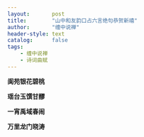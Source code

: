 ```yaml
---
layout:       post
title:        "山中和友韵口占六言绝句恭贺新禧"
author:       "缠中说禅"
header-style: text
catalog:      false
tags:
    - 缠中说禅
    - 诗词曲赋
---
```


**阆苑银花碧桃**

**瑶台玉馔甘醪**

**一宵禹域春闹**

**万里龙门晓涛**
